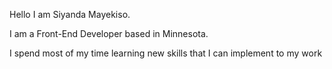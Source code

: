 Hello I am Siyanda Mayekiso. 

I am a Front-End Developer based in Minnesota.

I spend most of my time learning new skills that I can implement to my work
